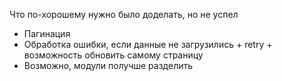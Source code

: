 Что по-хорошему нужно было доделать, но не успел
- Пагинация
- Обработка ошибки, если данные не загрузились + retry + возможность обновить самому страницу
- Возможно, модули получше разделить
